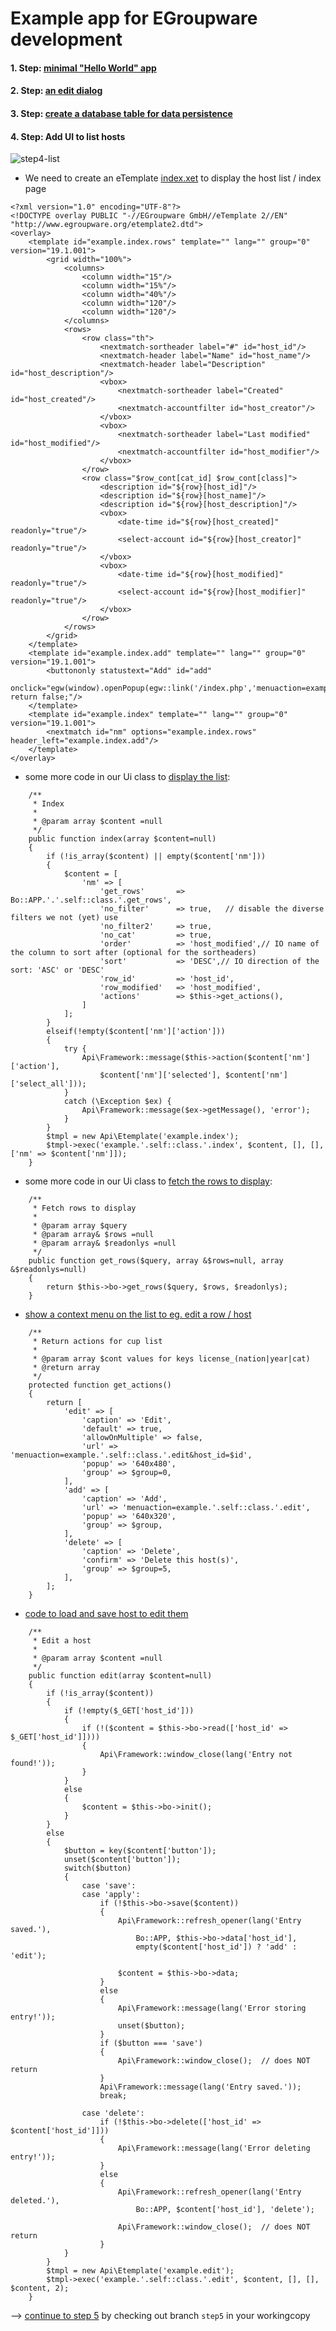 # Example app for EGroupware development

#### 1. Step: [minimal "Hello World" app](https://github.com/EGroupware/example/tree/step1)
#### 2. Step: [an edit dialog](https://github.com/EGroupware/example/tree/step2)
#### 3. Step: [create a database table for data persistence](https://github.com/EGroupware/example/tree/step3)

#### 4. Step: Add UI to list hosts
![step4-list](https://raw.githubusercontent.com/wiki/EGroupware/example/images/master-01.png)

* We need to create an eTemplate [index.xet](https://github.com/EGroupware/example/tree/step4/templates/default/index.xet) to display the host list / index page
```
<?xml version="1.0" encoding="UTF-8"?>
<!DOCTYPE overlay PUBLIC "-//EGroupware GmbH//eTemplate 2//EN" "http://www.egroupware.org/etemplate2.dtd">
<overlay>
	<template id="example.index.rows" template="" lang="" group="0" version="19.1.001">
		<grid width="100%">
			<columns>
				<column width="15"/>
				<column width="15%"/>
				<column width="40%"/>
				<column width="120"/>
				<column width="120"/>
			</columns>
			<rows>
				<row class="th">
					<nextmatch-sortheader label="#" id="host_id"/>
					<nextmatch-header label="Name" id="host_name"/>
					<nextmatch-header label="Description" id="host_description"/>
					<vbox>
						<nextmatch-sortheader label="Created" id="host_created"/>
						<nextmatch-accountfilter id="host_creator"/>
					</vbox>
					<vbox>
						<nextmatch-sortheader label="Last modified" id="host_modified"/>
						<nextmatch-accountfilter id="host_modifier"/>
					</vbox>
				</row>
				<row class="$row_cont[cat_id] $row_cont[class]">
					<description id="${row}[host_id]"/>
					<description id="${row}[host_name]"/>
					<description id="${row}[host_description]"/>
					<vbox>
						<date-time id="${row}[host_created]" readonly="true"/>
						<select-account id="${row}[host_creator]" readonly="true"/>
					</vbox>
					<vbox>
						<date-time id="${row}[host_modified]" readonly="true"/>
						<select-account id="${row}[host_modifier]" readonly="true"/>
					</vbox>
				</row>
			</rows>
		</grid>
	</template>
	<template id="example.index.add" template="" lang="" group="0" version="19.1.001">
		<buttononly statustext="Add" id="add"
			onclick="egw(window).openPopup(egw::link('/index.php','menuaction=example.EGroupware\\Example\\Ui.edit'),'640','480','_blank','example',null,true); return false;"/>
	</template>
	<template id="example.index" template="" lang="" group="0" version="19.1.001">
		<nextmatch id="nm" options="example.index.rows" header_left="example.index.add"/>
	</template>
</overlay>
```

* some more code in our Ui class to [display the list](https://github.com/EGroupware/example/tree/step4/src/Ui.php#L128):
```
	/**
	 * Index
	 *
	 * @param array $content =null
	 */
	public function index(array $content=null)
	{
		if (!is_array($content) || empty($content['nm']))
		{
			$content = [
				'nm' => [
					'get_rows'       =>	Bo::APP.'.'.self::class.'.get_rows',
					'no_filter'      => true,	// disable the diverse filters we not (yet) use
					'no_filter2'     => true,
					'no_cat'         => true,
					'order'          => 'host_modified',// IO name of the column to sort after (optional for the sortheaders)
					'sort'           => 'DESC',// IO direction of the sort: 'ASC' or 'DESC'
					'row_id'         => 'host_id',
					'row_modified'   => 'host_modified',
					'actions'        => $this->get_actions(),
				]
			];
		}
		elseif(!empty($content['nm']['action']))
		{
			try {
				Api\Framework::message($this->action($content['nm']['action'],
					$content['nm']['selected'], $content['nm']['select_all']));
			}
			catch (\Exception $ex) {
				Api\Framework::message($ex->getMessage(), 'error');
			}
		}
		$tmpl = new Api\Etemplate('example.index');
		$tmpl->exec('example.'.self::class.'.index', $content, [], [], ['nm' => $content['nm']]);
	}
```
* some more code in our Ui class to [fetch the rows to display](https://github.com/EGroupware/example/tree/step4/src/Ui.php#L111):
```
	/**
	 * Fetch rows to display
	 *
	 * @param array $query
	 * @param array& $rows =null
	 * @param array& $readonlys =null
	 */
	public function get_rows($query, array &$rows=null, array &$readonlys=null)
	{
		return $this->bo->get_rows($query, $rows, $readonlys);
	}
```
* [show a context menu on the list to eg. edit a row / host](https://github.com/EGroupware/example/tree/step4/src/Ui.php#L160)
```
	/**
	 * Return actions for cup list
	 *
	 * @param array $cont values for keys license_(nation|year|cat)
	 * @return array
	 */
	protected function get_actions()
	{
		return [
			'edit' => [
				'caption' => 'Edit',
				'default' => true,
				'allowOnMultiple' => false,
				'url' => 'menuaction=example.'.self::class.'.edit&host_id=$id',
				'popup' => '640x480',
				'group' => $group=0,
			],
			'add' => [
				'caption' => 'Add',
				'url' => 'menuaction=example.'.self::class.'.edit',
				'popup' => '640x320',
				'group' => $group,
			],
			'delete' => [
				'caption' => 'Delete',
				'confirm' => 'Delete this host(s)',
				'group' => $group=5,
			],
		];
	}
```

* [code to load and save host to edit them](https://github.com/EGroupware/example/tree/step4/src/Ui.php#L45)
```
	/**
	 * Edit a host
	 *
	 * @param array $content =null
	 */
	public function edit(array $content=null)
	{
		if (!is_array($content))
		{
			if (!empty($_GET['host_id']))
			{
				if (!($content = $this->bo->read(['host_id' => $_GET['host_id']])))
				{
					Api\Framework::window_close(lang('Entry not found!'));
				}
			}
			else
			{
				$content = $this->bo->init();
			}
		}
		else
		{
			$button = key($content['button']);
			unset($content['button']);
			switch($button)
			{
				case 'save':
				case 'apply':
					if (!$this->bo->save($content))
					{
						Api\Framework::refresh_opener(lang('Entry saved.'),
							Bo::APP, $this->bo->data['host_id'],
							empty($content['host_id']) ? 'add' : 'edit');

						$content = $this->bo->data;
					}
					else
					{
						Api\Framework::message(lang('Error storing entry!'));
						unset($button);
					}
					if ($button === 'save')
					{
						Api\Framework::window_close();	// does NOT return
					}
					Api\Framework::message(lang('Entry saved.'));
					break;

				case 'delete':
					if (!$this->bo->delete(['host_id' => $content['host_id']]))
					{
						Api\Framework::message(lang('Error deleting entry!'));
					}
					else
					{
						Api\Framework::refresh_opener(lang('Entry deleted.'),
							Bo::APP, $content['host_id'], 'delete');

						Api\Framework::window_close();	// does NOT return
					}
			}
		}
		$tmpl = new Api\Etemplate('example.edit');
		$tmpl->exec('example.'.self::class.'.edit', $content, [], [], $content, 2);
	}
```

--> [continue to step 5](https://github.com/EGroupware/example/tree/step3) by checking out branch ```step5``` in your workingcopy
